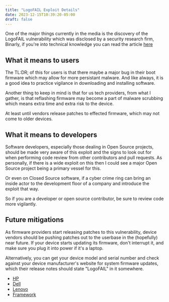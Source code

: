 ```yaml
---
title: "LogoFAIL Exploit Details"
date: 2023-12-15T10:39:20-05:00
draft: false
---
```


One of the major things currently in the media is the discovery of the LogoFAIL vulnerability which was disclosed by a security research firm, Binarly, if you're into technical knowledge you can read the article [here](https://binarly.io/posts/The_Far_Reaching_Consequences_of_LogoFAIL/index.html)

## What it means to users

The TL:DR; of this for users is that there maybe a major bug in their boot firmware which may allow for more persistant malware. And like always, it is a good idea to practice vigilance in downloading and installing software.

Another thing to keep in mind is that for us tech providers, from what I gather, is that reflashing firmware may become a part of malware scrubbing which means extra time and extra risk to the device.

At least until vendors release patches to effected firmware, which may not come to older devices.

## What it means to developers

Software developers, especially those dealing in Open Source projects, should be made very aware of this exploit and the signs to look out for when performing code review from other contributors and pull requests. As personally, if there is a wide exploit on this then I could see a major Open Source project being a primary vessel for this.

Or even on Closed Source software, if a cyber crime ring can bring an inside actor to the development floor of a company and introduce the exploit that way.

So if you are a developer or open source contributor, be sure to review code more vigilantly.

## Future mitigations

As firmware providers start releasing patches to this vulnerability, device vendors should be pushing patches out to the userbase in the (hopefully) near future. If your device starts updating its firmware, don't interrupt it, and make sure you plug it into power if it's a laptop.

Alternatively, you can get your device model and serial number and check against your device manufacturer's website for system firmware updates, which their release notes should state "LogoFAIL" in it somewhere.

* [HP](https://support.hp.com/us-en/drivers)
* [Dell](https://www.dell.com/support/home/en-us?app=drivers)
* [Lenovo](https://pcsupport.lenovo.com/us/en)
* [Framework](https://knowledgebase.frame.work/bios-and-drivers-downloads-rJ3PaCexh)